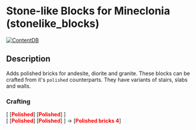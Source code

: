 # Stone-like Blocks for Mineclonia (stonelike_blocks)
[![ContentDB](https://content.minetest.net/packages/dougsouza26/stonelike_blocks/shields/downloads/)](https://content.minetest.net/packages/dougsouza26/stonelike_blocks/)
## Description
Adds polished bricks for andesite, diorite and granite. These blocks can be crafted from it's ```polished``` counterparts. They have variants of stairs, slabs and walls.
### Crafting
[ \[<span style="color:red">**Polished**</span>\] \[<span style="color:red">**Polished**</span>\] ] <br>
[ \[<span style="color:red">**Polished**</span>\] \[<span style="color:red">**Polished**</span>\] ] &rarr; [<span style="color:red">**Polished bricks 4**</span>]
